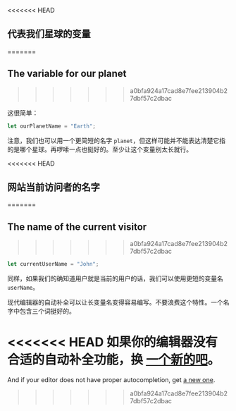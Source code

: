 <<<<<<< HEAD
## 代表我们星球的变量
=======
## The variable for our planet
>>>>>>> a0bfa924a17cad8e7fee213904b27dbf57c2dbac

这很简单：

```js
let ourPlanetName = "Earth";
```

注意，我们也可以用一个更简短的名字 `planet`，但这样可能并不能表达清楚它指的是哪个星球。再啰嗦一点也挺好的。至少让这个变量别太长就行。

<<<<<<< HEAD
## 网站当前访问者的名字
=======
## The name of the current visitor
>>>>>>> a0bfa924a17cad8e7fee213904b27dbf57c2dbac

```js
let currentUserName = "John";
```

同样，如果我们的确知道用户就是当前的用户的话，我们可以使用更短的变量名 `userName`。

现代编辑器的自动补全可以让长变量名变得容易编写。不要浪费这个特性。一个名字中包含三个词挺好的。

<<<<<<< HEAD
如果你的编辑器没有合适的自动补全功能，换 [一个新的吧](/code-editors)。
=======
And if your editor does not have proper autocompletion, get [a new one](/code-editors).
>>>>>>> a0bfa924a17cad8e7fee213904b27dbf57c2dbac
